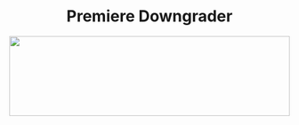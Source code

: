 <p align="center">
<h1 align="center">Premiere Downgrader</h1>
  <img src="https://cdn.rawgit.com/spookyUnknownUser/83fad43485479415d58d4d9549057679/raw/274b652840b77735322866af3c7e2e6365826faa/triangle.svg" width="100%" height="144">
</p>